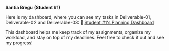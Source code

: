 **Santia Bregu (Student #1)**

Here is my dashboard, where you can see my tasks in Deliverable-01, Deliverable-02 and Deliverable-03:
🔗 [Student #1's Planning Dashboard](https://github.com/users/javpalgon/projects/1/views/9)

This dashboard helps me keep track of my assignments, organize my workload, and stay on top of my deadlines. 
Feel free to check it out and see my progress!

